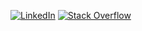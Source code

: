 [![LinkedIn](https://img.shields.io/badge/shmulik--klein-blue?style=flat-square&logo=Linkedin&logoColor=white&link=https://www.linkedin.com/in/shmulik-klein/)](https://www.linkedin.com/in/shmulik-klein/)
[![Stack Overflow](https://img.shields.io/badge/-shmulik--klein-FE7A16?style=flat-square&logo=stack-overflow&logoColor=white)](https://stackoverflow.com/users/2776473/shmulik-klein)
</br>
